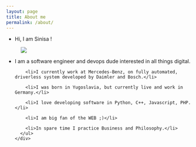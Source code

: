 ```yaml
---
layout: page
title: About me
permalink: /about/
---
```



<div class="wrapper">
  <div class="row">
    <div class="col-md-12">
      <ul class="about-me-list">
        <li>Hi, I am Sinisa !</li>
      </ul>
    </div>
  </div>
</div>



<div class="container-fluid">

  <figure class="bg-center">
    <img src="{{site.baseurl}}/assets/img/hello-tee-t.png">
  </figure>

</div>

<div class="wrapper">
  <div class="row">
    <div class="col-md-12">
      <ul class="about-me-list">
        <li>I am a software engineer and devops dude interested in all things digital.</li>

        <li>I currently work at Mercedes-Benz, on fully automated, driverless system developed by Daimler and Bosch.</li>

        <li>I was born in Yugoslavia, but currently live and work in Germany.</li>

        <li>I love developing software in Python, C++, Javascript, PHP.</li>

        <li>I am big fan of the WEB ;)</li>

        <li>In spare time I practice Business and Philosophy.</li>
      </ul>
    </div>
  </div>
</div>

